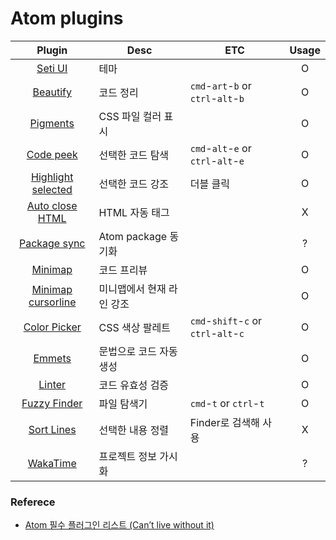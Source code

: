 # Atom plugins

| Plugin | Desc | ETC | Usage |
| :----: | ---- | --- | :---: |
| [Seti UI](https://atom.io/themes/seti-ui) | 테마 |  | O |
| [Beautify](https://atom.io/packages/atom-beautify) | 코드 정리 | `cmd`-`art`-`b` or `ctrl`-`alt`-`b` | O |
| [Pigments](https://atom.io/packages/pigments) | CSS 파일 컬러 표시 |  | O |
| [Code peek](https://atom.io/packages/code-peek) | 선택한 코드 탐색 | `cmd`-`alt`-`e` or `ctrl`-`alt`-`e` | O |
| [Highlight selected](https://atom.io/packages/highlight-selected) | 선택한 코드 강조 | 더블 클릭 | O |
| [Auto close HTML](https://atom.io/packages/autoclose-html) | HTML 자동 태그 |  | X |
| [Package sync](https://atom.io/packages/package-sync) | Atom package 동기화 |  | ? |
| [Minimap](https://atom.io/packages/minimap) | 코드 프리뷰 |  | O |
| [Minimap cursorline](https://atom.io/packages/minimap-cursorline) | 미니맵에서 현재 라인 강조 |  | O |
| [Color Picker](https://atom.io/packages/color-picker) | CSS 색상 팔레트 | `cmd`-`shift`-`c` or `ctrl`-`alt`-`c` | O |
| [Emmets](https://atom.io/packages/emmet) | 문법으로 코드 자동 생성 |  | O |
| [Linter](https://atom.io/packages/linter) | 코드 유효성 검증 |  | O |
| [Fuzzy Finder](https://github.com/atom/fuzzy-finder) | 파일 탐색기 | `cmd`-`t` or `ctrl`-`t` | O |
| [Sort Lines](https://atom.io/packages/sort-lines) | 선택한 내용 정렬 | Finder로 검색해 사용 | X |
| [WakaTime](https://atom.io/packages/wakatime) | 프로젝트 정보 가시화 |  | ? |

### Referece

* [Atom 필수 플러그인 리스트 (Can’t live without it)](https://joshuajangblog.wordpress.com/2016/09/01/atom-plugins-cant-live-without-it/)